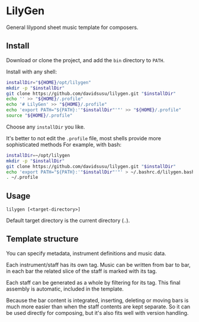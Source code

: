 # LilyGen

General lilypond sheet music template for composers.

## Install

Download or clone the project,
and add the `bin` directory to `PATH`.

Install with any shell:

```sh
installDir="${HOME}/opt/lilygen"
mkdir -p "$installDir"
git clone https://github.com/davidsusu/lilygen.git "$installDir"
echo '' >> "${HOME}/.profile"
echo '# LilyGen' >> "${HOME}/.profile"
echo 'export PATH="${PATH}:'"$installDir"'"' >> "${HOME}/.profile"
source "${HOME}/.profile"
```

Choose any `installDir` you like.

It's better to not edit the `.profile` file,
most shells provide more sophisticated methods
For example, with bash:

```bash
installDir=~/opt/lilygen
mkdir -p "$installDir"
git clone https://github.com/davidsusu/lilygen.git "$installDir"
echo 'export PATH="${PATH}:'"$installDir"'"' > ~/.bashrc.d/lilygen.bashrc
. ~/.profile
```

## Usage

```
lilygen [<target-directory>]
```

Default target directory is the current directory (`.`).

## Template structure

You can specify metadata, instrument definitions and music data.

Each instrument/staff has its own tag.
Music can be written from bar to bar,
in each bar the related slice of the staff is marked with its tag.

Each staff can be generated as a whole by filtering for its tag.
This final assembly is automatic, included in the template.

Because the bar content is integrated,
inserting, deleting or moving bars is much more easier
than when the staff contents are kept separate.
So it can be used directly for composing,
but it's also fits well with version handling.
